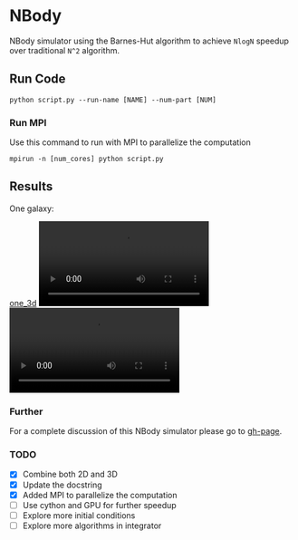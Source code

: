 # NBody

NBody simulator using the Barnes-Hut algorithm to achieve `NlogN` speedup
over traditional `N^2` algorithm.

## Run Code

```
python script.py --run-name [NAME] --num-part [NUM]
```

### Run MPI

Use this command to run with MPI to parallelize the computation
```
mpirun -n [num_cores] python script.py
```

## Results

One galaxy:

[one_3d](https://github.com/zxqlxy/NBody/blob/master/analysis/one_3d.mp4)
![2D](analysis/one_2d.mp4)
![3D](analysis/one_3d.mp4)


### Further
For a complete discussion of this NBody simulator please go to [gh-page](https://zxqlxy.github.io/NBody).

### TODO
- [x] Combine both 2D and 3D
- [x] Update the docstring
- [x] Added MPI to parallelize the computation
- [ ] Use cython and GPU for further speedup
- [ ] Explore more initial conditions
- [ ] Explore more algorithms in integrator
